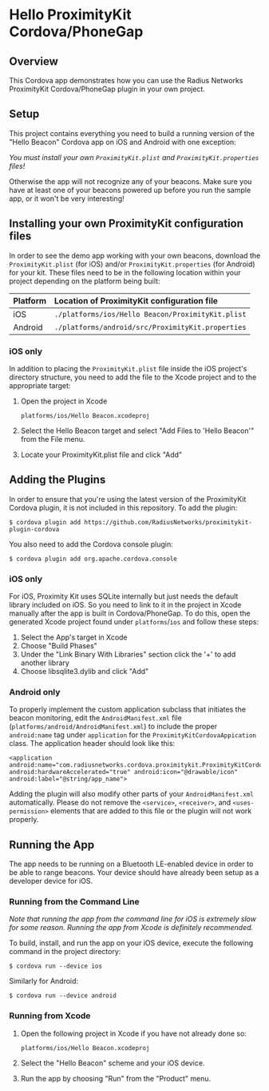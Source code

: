 Hello ProximityKit Cordova/PhoneGap
========================================

Overview
--------
This Cordova app demonstrates how you can use the Radius Networks ProximityKit Cordova/PhoneGap plugin in your own project.

Setup
-----
This project contains everything you need to build a running version of the "Hello Beacon" Cordova app on iOS and Android with one exception:

*You must install your own `ProximityKit.plist` and `ProximityKit.properties` files!*

Otherwise the app will not recognize any of your beacons.  Make sure you have
at least one of your beacons powered up before you run the sample app, or it
won't be very interesting!

Installing your own ProximityKit configuration files
-------

In order to see the demo app working with your own beacons, download the `ProximityKit.plist` (for iOS) and/or `ProximityKit.properties` (for Android) for your kit.  These files need to be in the following location within your project depending on the platform being built:

| Platform | Location of ProximityKit configuration file         |
|:---------|:----------------------------------------------------|
| iOS      | `./platforms/ios/Hello Beacon/ProximityKit.plist` |
| Android  | `./platforms/android/src/ProximityKit.properties`   |

### iOS only

In addition to placing the `ProximityKit.plist` file inside the iOS project's directory structure, you need to add the file to the Xcode project and to the appropriate target:

1. Open the project in Xcode

   ```
   platforms/ios/Hello Beacon.xcodeproj
   ```
   
2. Select the Hello Beacon target and select "Add Files to 'Hello Beacon'" from the File menu.
3. Locate your ProximityKit.plist file and click "Add"

Adding the Plugins
------------------

In order to ensure that you're using the latest version of the ProximityKit
Cordova plugin, it is not included in this repository.  To add the plugin:

```
$ cordova plugin add https://github.com/RadiusNetworks/proximitykit-plugin-cordova
```

You also need to add the Cordova console plugin:

```
$ cordova plugin add org.apache.cordova.console
```

### iOS only

For iOS, Proximity Kit uses SQLite internally but just needs the default library included on iOS. So you need to link to it in the project in Xcode manually after the app is built in Cordova/PhoneGap.  To do this, open the generated Xcode project found under `platforms`/`ios` and follow these steps:

1. Select the App's target in Xcode
1. Choose "Build Phases"
1. Under the "Link Binary With Libraries" section click the '+' to add another library
1. Choose libsqlite3.dylib and click "Add"

### Android only

To properly implement the custom application subclass that initiates the beacon monitoring, edit the `AndroidManifest.xml` file (`platforms/android/AndroidManifest.xml`) to include the proper `android:name` tag under `application` for the `ProximityKitCordovaAppication` class.  The application header should look like this:

    <application android:name="com.radiusnetworks.cordova.proximitykit.ProximityKitCordovaApplication" android:hardwareAccelerated="true" android:icon="@drawable/icon" android:label="@string/app_name">

Adding the plugin will also modify other parts of your `AndroidManifest.xml` automatically.  Please do not remove the `<service>`, `<receiver>`, and `<uses-permission>` elements that are added to this file or the plugin will not work properly.




Running the App
---------------
The app needs to be running on a Bluetooth LE-enabled device in order to be able to range beacons.  Your device should have already been setup as a developer device for iOS.

### Running from the Command Line

_Note that running the app from the command line for iOS is extremely slow for some
reason.  Running the app from Xcode is definitely recommended._

To build, install, and run the app on your iOS device, execute the following command in the project directory:

```
$ cordova run --device ios
```

Similarly for Android:

```
$ cordova run --device android
```


### Running from Xcode

1. Open the following project in Xcode if you have not already done so:
   
   ```
   platforms/ios/Hello Beacon.xcodeproj
   ```
   
2. Select the "Hello Beacon" scheme and your iOS device.
3. Run the app by choosing "Run" from the "Product" menu.


